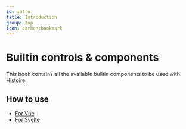 ```yaml
---
id: intro
title: Introduction
group: top
icon: carbon:bookmark
---
```


# Builtin controls & components

This book contains all the available builtin components to be used with [Histoire](https://histoire.dev/).

## How to use

- [For Vue](https://histoire.dev/guide/vue3/controls.html#builtin-controls)
- [For Svelte](https://histoire.dev/guide/svelte3/controls.html#builtin-controls)
